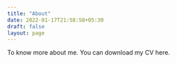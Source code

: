 ```yaml
---
title: "About"
date: 2022-01-17T21:58:58+05:30
draft: false
layout: page
---
```



To know more about me. You can download my CV here.

